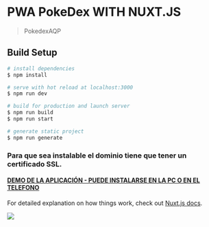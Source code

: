 # PWA PokeDex WITH NUXT.JS

> PokedexAQP

## Build Setup

```bash
# install dependencies
$ npm install

# serve with hot reload at localhost:3000
$ npm run dev

# build for production and launch server
$ npm run build
$ npm run start

# generate static project
$ npm run generate
```


### Para que sea instalable el dominio  tiene que tener un certificado SSL.
#### [DEMO DE LA APLICACIÓN - PUEDE INSTALARSE EN LA PC O EN EL TELEFONO](https://covid19-pe.tk/)

For detailed explanation on how things work, check out [Nuxt.js docs](https://nuxtjs.org).

![](https://raw.githubusercontent.com/hebertdev1/pokedex-AQP/master/pokedexxx.png)
